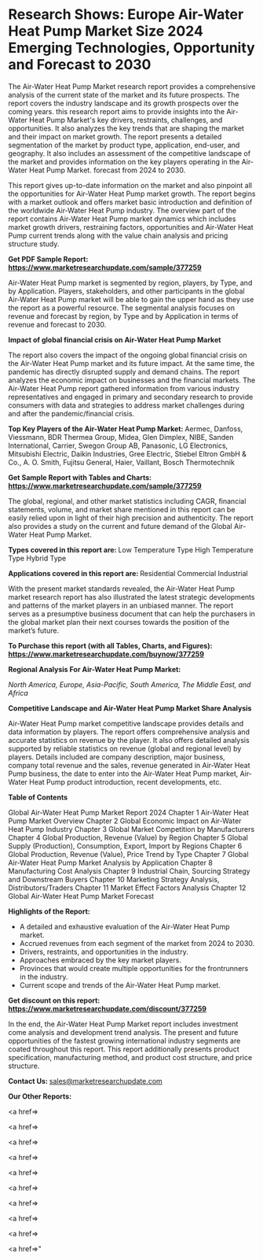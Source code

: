 # Research Shows: Europe Air-Water Heat Pump Market Size 2024 Emerging Technologies, Opportunity and Forecast to 2030

The Air-Water Heat Pump Market research report provides a comprehensive analysis of the current state of the market and its future prospects. The report covers the industry landscape and its growth prospects over the coming years. this research report aims to provide insights into the Air-Water Heat Pump Market's key drivers, restraints, challenges, and opportunities. It also analyzes the key trends that are shaping the market and their impact on market growth. The report presents a detailed segmentation of the market by product type, application, end-user, and geography. It also includes an assessment of the competitive landscape of the market and provides information on the key players operating in the Air-Water Heat Pump Market. forecast from 2024 to 2030.

This report gives up-to-date information on the market and also pinpoint all the opportunities for Air-Water Heat Pump market growth. The report begins with a market outlook and offers market basic introduction and definition of the worldwide Air-Water Heat Pump industry. The overview part of the report contains Air-Water Heat Pump market dynamics which includes market growth drivers, restraining factors, opportunities and Air-Water Heat Pump current trends along with the value chain analysis and pricing structure study.

<strong><b>Get PDF Sample Report: <a href=https://www.marketresearchupdate.com/sample/377259>https://www.marketresearchupdate.com/sample/377259</a></b></strong>

Air-Water Heat Pump market is segmented by region, players, by Type, and by Application. Players, stakeholders, and other participants in the global Air-Water Heat Pump market will be able to gain the upper hand as they use the report as a powerful resource. The segmental analysis focuses on revenue and forecast by region, by Type and by Application in terms of revenue and forecast to 2030.

<strong><b>Impact of global financial crisis on Air-Water Heat Pump Market</b></strong>

The report also covers the impact of the ongoing global financial crisis on the Air-Water Heat Pump market and its future impact. At the same time, the pandemic has directly disrupted supply and demand chains. The report analyzes the economic impact on businesses and the financial markets. The Air-Water Heat Pump report gathered information from various industry representatives and engaged in primary and secondary research to provide consumers with data and strategies to address market challenges during and after the pandemic/financial crisis.

<strong><b>Top Key Players of the Air-Water Heat Pump Market:
</b></strong>Aermec, Danfoss, Viessmann, BDR Thermea Group, Midea, Glen Dimplex, NIBE, Sanden International, Carrier, Swegon Group AB, Panasonic, LG Electronics, Mitsubishi Electric, Daikin Industries, Gree Electric, Stiebel Eltron GmbH & Co., A. O. Smith, Fujitsu General, Haier, Vaillant, Bosch Thermotechnik<strong><b>
</b></strong>

<strong><b>Get Sample Report with Tables and Charts: <a href=https://www.marketresearchupdate.com/sample/377259>https://www.marketresearchupdate.com/sample/377259</a></b></strong>

The global, regional, and other market statistics including CAGR, financial statements, volume, and market share mentioned in this report can be easily relied upon in light of their high precision and authenticity. The report also provides a study on the current and future demand of the Global Air-Water Heat Pump Market.

<strong><b>Types covered in this report are:
</b></strong>Low Temperature Type
High Temperature Type
Hybrid Type<strong><b>
</b></strong>

<strong><b>Applications covered in this report are:
</b></strong>Residential
Commercial
Industrial<strong><b>
</b></strong>

With the present market standards revealed, the Air-Water Heat Pump market research report has also illustrated the latest strategic developments and patterns of the market players in an unbiased manner. The report serves as a presumptive business document that can help the purchasers in the global market plan their next courses towards the position of the market’s future.

<strong><b>To Purchase this report (with all Tables, Charts, and Figures): <a href=https://www.marketresearchupdate.com/buynow/377259>https://www.marketresearchupdate.com/buynow/377259</a></b></strong>

<strong><b>Regional Analysis For Air-Water Heat Pump Market:</b></strong>

<em><i>North America, Europe, Asia-Pacific, South America, The Middle East, and Africa</i></em>

<strong><b>Competitive Landscape and Air-Water Heat Pump Market Share Analysis</b></strong>

Air-Water Heat Pump market competitive landscape provides details and data information by players. The report offers comprehensive analysis and accurate statistics on revenue by the player. It also offers detailed analysis supported by reliable statistics on revenue (global and regional level) by players. Details included are company description, major business, company total revenue and the sales, revenue generated in Air-Water Heat Pump business, the date to enter into the Air-Water Heat Pump market, Air-Water Heat Pump product introduction, recent developments, etc.

<strong><b>Table of Contents</b></strong>

Global Air-Water Heat Pump Market Report 2024
Chapter 1 Air-Water Heat Pump Market Overview
Chapter 2 Global Economic Impact on Air-Water Heat Pump Industry
Chapter 3 Global Market Competition by Manufacturers
Chapter 4 Global Production, Revenue (Value) by Region
Chapter 5 Global Supply (Production), Consumption, Export, Import by Regions
Chapter 6 Global Production, Revenue (Value), Price Trend by Type
Chapter 7 Global Air-Water Heat Pump Market Analysis by Application
Chapter 8 Manufacturing Cost Analysis
Chapter 9 Industrial Chain, Sourcing Strategy and Downstream Buyers
Chapter 10 Marketing Strategy Analysis, Distributors/Traders
Chapter 11 Market Effect Factors Analysis
Chapter 12 Global Air-Water Heat Pump Market Forecast

<strong><b>Highlights of the Report:</b></strong>

- A detailed and exhaustive evaluation of the Air-Water Heat Pump market.
- Accrued revenues from each segment of the market from 2024 to 2030.
- Drivers, restraints, and opportunities in the industry.
- Approaches embraced by the key market players.
- Provinces that would create multiple opportunities for the frontrunners in the industry.
- Current scope and trends of the Air-Water Heat Pump market.

<strong><b>Get discount on this report: <a href=https://www.marketresearchupdate.com/discount/377259>https://www.marketresearchupdate.com/discount/377259</a></b></strong>

In the end, the Air-Water Heat Pump Market report includes investment come analysis and development trend analysis. The present and future opportunities of the fastest growing international industry segments are coated throughout this report. This report additionally presents product specification, manufacturing method, and product cost structure, and price structure.

<strong><b>Contact Us:
</b></strong>sales@marketresearchupdate.com

<strong>Our Other Reports:</strong>

<a href=></a>

<a href=></a>

<a href=></a>

<a href=></a>

<a href=></a>

<a href=></a>

<a href=></a>

<a href=></a>

<a href=></a>

<a href=></a>"
